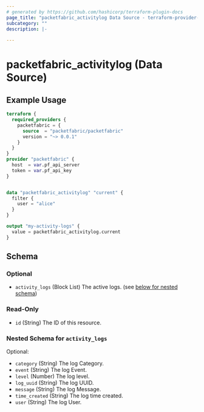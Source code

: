 ```yaml
---
# generated by https://github.com/hashicorp/terraform-plugin-docs
page_title: "packetfabric_activitylog Data Source - terraform-provider-packetfabric"
subcategory: ""
description: |-
  
---
```


# packetfabric_activitylog (Data Source)



## Example Usage

```terraform
terraform {
  required_providers {
    packetfabric = {
      source  = "packetfabric/packetfabric"
      version = "~> 0.0.1"
    }
  }
}
provider "packetfabric" {
  host  = var.pf_api_server
  token = var.pf_api_key
}


data "packetfabric_activitylog" "current" {
  filter {
    user = "alice"
  }
}

output "my-activity-logs" {
  value = packetfabric_activitylog.current
}
```


## Schema

### Optional

- `activity_logs` (Block List) The active logs. (see [below for nested schema](#nestedblock--activity_logs))

### Read-Only

- `id` (String) The ID of this resource.

<a id="nestedblock--activity_logs"></a>
### Nested Schema for `activity_logs`

Optional:

- `category` (String) The log Category.
- `event` (String) The log Event.
- `level` (Number) The log level.
- `log_uuid` (String) The log UUID.
- `message` (String) The log Message.
- `time_created` (String) The log time created.
- `user` (String) The log User.

